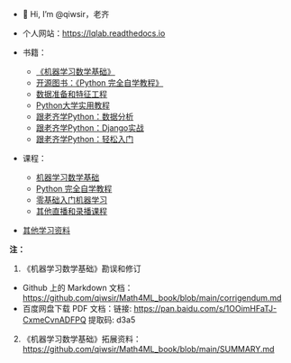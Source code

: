 - 👋 Hi, I’m @qiwsir，老齐
- 个人网站：https://lqlab.readthedocs.io

- 书籍：
  - [《机器学习数学基础》](https://github.com/qiwsir/Math4ML_book)
  - [开源图书：《Python 完全自学教程》](https://github.com/qiwsir/itdiffer/blob/main/self-learning.md)
  - [数据准备和特征工程](https://github.com/qiwsir/itdiffer/blob/main/feature.md)
  - [Python大学实用教程](https://github.com/qiwsir/itdiffer/blob/main/python_course.md)
  - [跟老齐学Python：数据分析](https://github.com/qiwsir/itdiffer/blob/main/data.md)
  - [跟老齐学Python：Django实战](https://github.com/qiwsir/itdiffer/blob/main/django.md)
  - [跟老齐学Python：轻松入门](https://github.com/qiwsir/itdiffer/blob/main/learn_python.md)

- 课程：
  - [机器学习数学基础](https://appqtulvsie4217.pc.xiaoe-tech.com/detail/p_6243c2a9e4b01c509a9c1c8e/6)
  - [Python 完全自学教程](https://appqtulvsie4217.pc.xiaoe-tech.com/detail/p_63477dcfe4b00a4f374e55ed/6)
  - [零基础入门机器学习](https://appqtulvsie4217.pc.xiaoe-tech.com/detail/p_62e8e4bee4b0c9426482609a/6?product_id=p_62e8e4bee4b0c9426482609a)
  - [其他直播和录播课程](https://github.com/qiwsir/itdiffer/blob/main/lessons.md)

- [其他学习资料](https://github.com/qiwsir/itdiffer)

**注：**

1. 《机器学习数学基础》勘误和修订
  - Github 上的 Markdown 文档：https://github.com/qiwsir/Math4ML_book/blob/main/corrigendum.md
  - 百度网盘下载 PDF 文档：链接: https://pan.baidu.com/s/1OOimHFaTJ-CxmeCvnADFPQ 提取码: d3a5

2. 《机器学习数学基础》拓展资料：https://github.com/qiwsir/Math4ML_book/blob/main/SUMMARY.md

